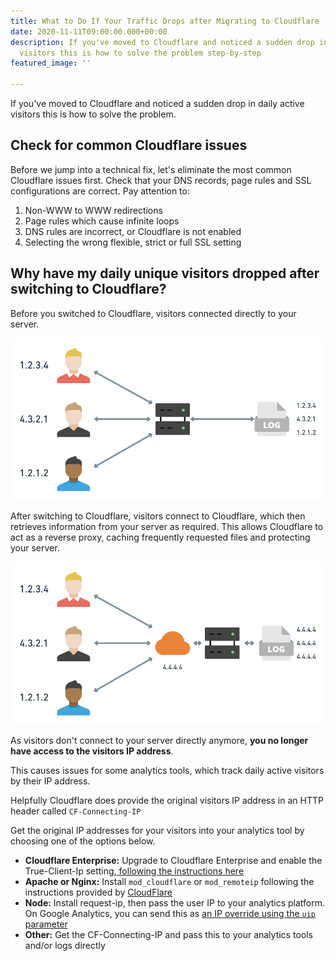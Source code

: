 ```yaml
---
title: What to Do If Your Traffic Drops after Migrating to Cloudflare
date: 2020-11-11T09:00:00.000+00:00
description: If you've moved to Cloudflare and noticed a sudden drop in daily active
  visitors this is how to solve the problem step-by-step
featured_image: ''

---
```

If you've moved to Cloudflare and noticed a sudden drop in daily active visitors this is how to solve the problem.

## Check for common Cloudflare issues

Before we jump into a technical fix, let's eliminate the most common Cloudflare issues first. Check that your DNS records, page rules and SSL configurations are correct. Pay attention to:

1. Non-WWW to WWW redirections
2. Page rules which cause infinite loops
3. DNS rules are incorrect, or Cloudflare is not enabled
4. Selecting the wrong flexible, strict or full SSL setting

## Why have my daily unique visitors dropped after switching to Cloudflare?

Before you switched to Cloudflare, visitors connected directly to your server.

![](/images/getting-started.png)

After switching to Cloudflare, visitors connect to Cloudflare, which then retrieves information from your server as required. This allows Cloudflare to act as a reverse proxy, caching frequently requested files and protecting your server.

![](/images/getting-started-2.png)

As visitors don't connect to your server directly anymore, **you no longer have access to the visitors IP address**.

This causes issues for some analytics tools, which track daily active visitors by their IP address.

Helpfully Cloudflare does provide the original visitors IP address in an HTTP header called `CF-Connecting-IP`

Get the original IP addresses for your visitors into your analytics tool by choosing one of the options below.

* **Cloudflare Enterprise:** Upgrade to Cloudflare Enterprise and enable the True-Client-Ip setting,[ following the instructions here](https://support.cloudflare.com/hc/en-us/articles/206776727-What-is-True-Client-IP-)
* **Apache or Nginx:** Install `mod_cloudflare` or `mod_remoteip` following the instructions provided by [CloudFlare](https://support.cloudflare.com/hc/en-us/articles/200170786-Restoring-original-visitor-IPs-Logging-visitor-IP-addresses)
* **Node:** Install request-ip, then pass the user IP to your analytics platform. On Google Analytics, you can send this as [an IP override using the `uip` parameter](https://developers.google.com/analytics/devguides/collection/protocol/v1/parameters#uip)
* **Other:** Get the CF-Connecting-IP and pass this to your analytics tools and/or logs directly